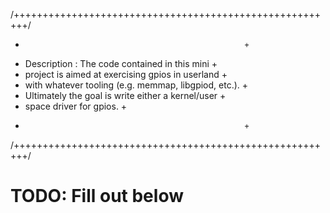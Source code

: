 /++++++++++++++++++++++++++++++++++++++++++++++++++++++++/
 +                                                      +
 + Description : The code contained in this mini        +
 + project is aimed at exercising gpios in userland     +
 + with whatever tooling (e.g. memmap, libgpiod, etc.). +
 + Ultimately the goal is write either a kernel/user    +
 + space driver for gpios.                              +
 +                                                      +
/++++++++++++++++++++++++++++++++++++++++++++++++++++++++/

# TODO: Fill out below

